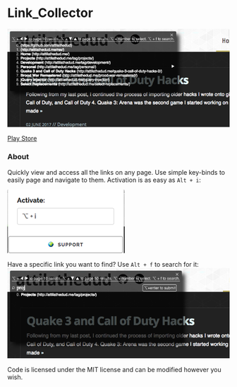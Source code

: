 # Link_Collector
![Main Display screenshot](/promos/promo_2.png?raw=true "Main Display")

[Play Store](https://chrome.google.com/webstore/ "Play Store")

### About
Quickly view and access all the links on any page. Use simple key-binds to easily page and navigate to them. Activation is as easy as `Alt + i`:

![Settings screenshot](/promos/promo_3.png?raw=true "Settings")

Have a specific link you want to find? Use `Alt + f` to search for it:
![Search screenshot](/promos/promo_1.png?raw=true "Search")

Code is licensed under the MIT license and can be modified however you wish.
